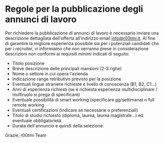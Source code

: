 # Regole per la pubblicazione degli annunci di lavoro
Per richiedere la pubblicazione di annunci di lavoro è necessario inviare una descrizione dettagliata dell'offerta all'indirizzo email info@r00tmi.it.
Al fine di garantire la migliore esperienza possibile sia per i potenziali candidati che per i recruiter, vi informiamo che non verranno prese in considerazione descrizioni non conformi ai requisiti minimi indicati di seguito:

- Titolo posizione
- Breve descrizione delle principali mansioni (2-3 righe)
- Nome o settore in cui opera l'azienda
- Indicazione range retributivo previsto per la posizione
- Eventuali lingue straniere richieste e livello di conoscenza (B1, B2, C1...)
- Anni di esperienza richiesti (se è richiesta esperienza multidisciplinare / multiruolo si prega di specificare) 
- Eventuale possibilità di smart working (specificare gg/settimana) o full remote working
- Eventuali certificazioni (indicare se necessarie o preferenziali)
- Titolo di studio richiesto (diploma, laurea, laurea magistrale...) ed eventuale obbligatorietà
- Durata dell'annuncio e quindi della selezione.

Grazie,
r00tmi Team
